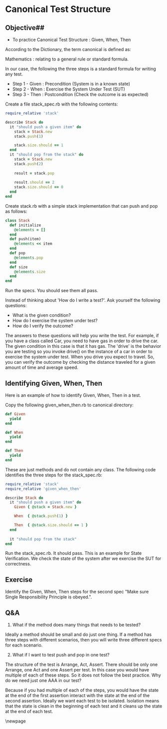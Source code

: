 # Canonical Test Structure #

## Objective##

- To practice Canonical Test Structure : Given, When, Then 

According to the Dictionary, the term canonical is defined as:

Mathematics : relating to a general rule or standard formula.

In our case, the following the three steps is a standard formula for writing any test.

* Step 1 - Given : Precondition (System is in a known state)
* Step 2 - When  : Exercise the System Under Test (SUT)
* Step 3 - Then  : Postcondition (Check the outcome is as expected)

Create a file stack_spec.rb with the following contents:

```ruby
require_relative 'stack'

describe Stack do
  it "should push a given item" do
    stack = Stack.new
    stack.push(1)

    stack.size.should == 1
  end
  it "should pop from the stack" do
    stack = Stack.new
    stack.push(2)
		
    result = stack.pop
    
    result.should == 2
    stack.size.should == 0
  end
end
```

Create stack.rb with a simple stack implementation that can push and pop as follows:

```ruby
class Stack
  def initialize
    @elements = []
  end
  def push(item)
    @elements << item
  end
  def pop
    @elements.pop  
  end
  def size
    @elements.size
  end
end
```

Run the specs. You should see them all pass.

Instead of thinking about 'How do I write a test?'. Ask yourself the following questions: 

* What is the given condition?
* How do I exercise the system under test?
* How do I verify the outcome?

The answers to these questions will help you write the test. For example, if you have a class called Car, you need to have gas in order to drive the car. The given condition in this case is that it has gas. The 'drive' is the behavior you are testing so you invoke drive() on the instance of a car in order to exercise the system under test. When you drive you expect to travel. So, you can verify the outcome by checking the distance traveled for a given amount of time and average speed.

## Identifying Given, When, Then ##

Here is an example of how to identify Given, When, Then in a test.

Copy the following given_when_then.rb to canonical directory:

```ruby
def Given
  yield
end

def When
  yield
end

def Then
  yield
end
```
These are just methods and do not contain any class. The following code identifies the three steps for the stack_spec.rb:

```ruby
require_relative 'stack'
require_relative 'given_when_then'

describe Stack do
  it "should push a given item" do
    Given { @stack = Stack.new }

    When  { @stack.push(1) }

    Then  { @stack.size.should == 1 }
  end
	
  it "should pop from the stack" 
end
```

Run the stack_spec.rb. It should pass. This is an example for State Verification. We check the state of the system after we exercise the SUT for correctness.

## Exercise ##

Identify the Given, When, Then steps for the second spec "Make sure Single Responsibility Principle is obeyed.".

## Q&A ##

1. What if the method does many things that needs to be tested?

Ideally a method should be small and do just one thing. If a method has three steps with different scenarios, then you will write three different specs for each scenario.

2. What if I want to test push and pop in one test?

The structure of the test is Arrange, Act, Assert. There should be only one Arrange, one Act and one Assert per test. In this case you would have multiple of each of these steps. So it does not follow the best practice. Why do we need just one AAA in our test?

Because if you had multiple of each of the steps, you would have the state at the end of the first assertion interact with the state at the end of the second assertion. Ideally we want each test to be isolated. Isolation means that the state is clean in the beginning of each test and it cleans up the state at the end of each test.

\newpage
